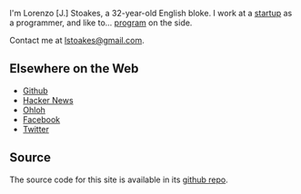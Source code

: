<div class="me"></div>

I'm Lorenzo [J.] Stoakes, a 32-year-old English bloke. I work at a [startup][0] as a
programmer, and like to... [program][1] on the side.

Contact me at <lstoakes@gmail.com>.

## Elsewhere on the Web ##

* [Github][2]
* [Hacker News][3]
* [Ohloh][4]
* [Facebook][5]
* [Twitter][6]

## Source ##

The source code for this site is available in its [github repo][3].

[0]:http://resin.io
[1]:/projects
[2]:https://github.com/lorenzo-stoakes/
[3]:https://news.ycombinator.com/user?id=singular
[4]:https://www.ohloh.net/accounts/ljs/
[5]:https://www.facebook.com/lstoakes
[6]:https://twitter.com/ljsloz
[7]:https://github.com/lorenzo-stoakes/ljs.io
